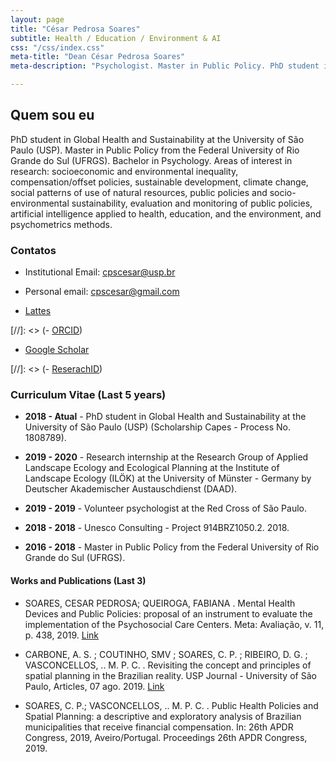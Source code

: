 ```yaml
---
layout: page
title: "César Pedrosa Soares"
subtitle: Health / Education / Environment & AI
css: "/css/index.css"
meta-title: "Dean César Pedrosa Soares"
meta-description: "Psychologist. Master in Public Policy. PhD student in Global Health and Sustainability."

---
```


## Quem sou eu ##

PhD student in Global Health and Sustainability at the University of São Paulo (USP). Master in Public Policy from the Federal University of Rio Grande do Sul (UFRGS). Bachelor in Psychology.
Areas of interest in research: socioeconomic and environmental inequality, compensation/offset policies, sustainable development, climate change, social patterns of use of natural resources, public policies and socio-environmental sustainability, evaluation and monitoring of public policies, artificial intelligence applied to health, education, and the environment, and psychometrics methods.

### Contatos ###

- Institutional Email: <cpscesar@usp.br>
- Personal email: <cpscesar@gmail.com>

- [Lattes](http://lattes.cnpq.br/7049986165777293)

[//]: <> (- [ORCID](https://orcid.org/0000-0001-7833-2695))

- [Google Scholar](https://scholar.google.com/citations?user=9BCIPr0AAAAJ&hl=pt-BR)

[//]: <> (- [ReserachID](https://publons.com/researcher/3069730/lucas-soares/))


### Curriculum Vitae (Last 5 years) ###


- **2018 - Atual** - PhD student in Global Health and Sustainability at the University of São Paulo (USP) (Scholarship Capes - Process No. 1808789).

- **2019 - 2020** - Research internship at the Research Group of Applied Landscape Ecology and Ecological Planning at the Institute of Landscape Ecology (ILÖK) at the University of Münster - Germany by Deutscher Akademischer Austauschdienst (DAAD).

- **2019 - 2019** - Volunteer psychologist at the Red Cross of São Paulo.

- **2018 - 2018** - Unesco Consulting - Project 914BRZ1050.2. 2018.

- **2016 - 2018** - Master in Public Policy from the Federal University of Rio Grande do Sul (UFRGS).


#### Works and Publications (Last 3) ####

- SOARES, CESAR PEDROSA; QUEIROGA, FABIANA . Mental  Health  Devices  and  Public  Policies:  proposal  of  an instrument to evaluate the implementation of the Psychosocial Care Centers. Meta: Avaliação, v. 11, p. 438, 2019. [Link](http://revistas.cesgranrio.org.br/index.php/metaavaliacao/article/view/1938)

- CARBONE, A. S. ; COUTINHO, SMV ; SOARES, C. P. ; RIBEIRO, D. G. ; VASCONCELLOS, .. M. P. C. . Revisiting the concept and principles of spatial planning in the Brazilian reality. USP Journal - University of São Paulo, Articles, 07 ago. 2019. [Link](https://jornal.usp.br/artigos/revisitando-conceito-e-principios-de-ordenamento-territorial-na-realidade-brasileira/)

- SOARES, C. P.; VASCONCELLOS, .. M. P. C. . Public Health Policies and Spatial Planning: a descriptive and exploratory analysis of Brazilian municipalities that receive financial compensation. In: 26th APDR Congress, 2019, Aveiro/Portugal. Proceedings 26th APDR Congress, 2019.




